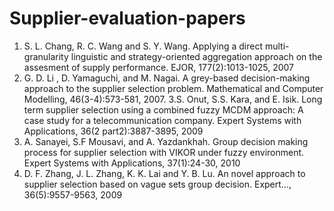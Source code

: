 # Supplier-evaluation-papers
1. S. L. Chang, R. C. Wang and S. Y. Wang. Applying a direct multi-granularity linguistic and strategy-oriented aggregation approach on the assesment of supply performance. EJOR, 177(2):1013-1025, 2007
2. G. D. Li , D. Yamaguchi, and M. Nagai. A grey-based decision-making approach to the supplier selection problem. Mathematical and Computer Modelling, 46(3-4):573-581, 2007.
3.S. Onut, S.S. Kara, and E. Isik. Long term supplier selection using a combined fuzzy MCDM approach: A case study for a telecommunication company. Expert Systems with Applications, 36(2 part2):3887-3895, 2009
4. A. Sanayei, S.F Mousavi, and A. Yazdankhah. Group decision making process for supplier selection with VIKOR under fuzzy environment. Expert Systems with Applications, 37(1):24-30, 2010
5. D. F. Zhang, J. L. Zhang, K. K. Lai and Y. B. Lu. An novel approach to supplier selection based on vague sets group decision. Expert..., 36(5):9557-9563, 2009

